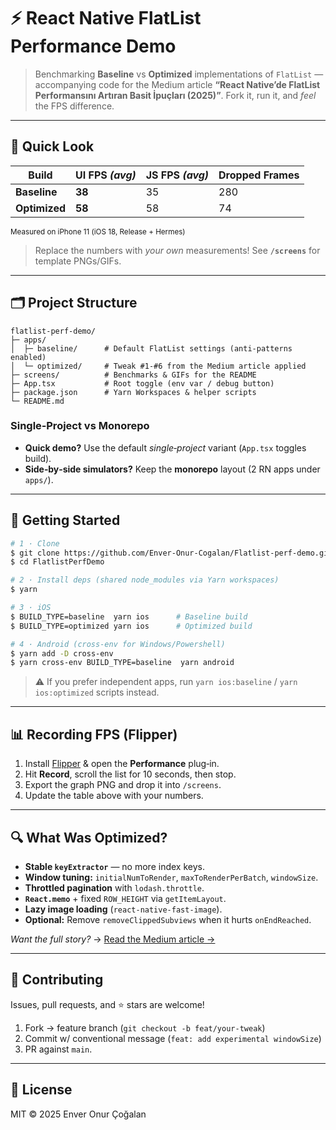 # ⚡️ React Native FlatList Performance Demo

> Benchmarking **Baseline** vs **Optimized** implementations of `FlatList` — accompanying code for the Medium article **“React Native’de FlatList Performansını Artıran Basit İpuçları (2025)”**. Fork it, run it, and _feel_ the FPS difference.

---

## 📸 Quick Look
| Build | UI FPS *(avg)* | JS FPS *(avg)* | Dropped Frames |
|-------|---------------|----------------|----------------|
| **Baseline** | **38** | 35 | 280 |
| **Optimized** | **58** | 58 | 74 |

<sup>Measured on iPhone 11 (iOS 18, Release + Hermes)</sup>

> Replace the numbers with _your own_ measurements! See **`/screens`** for template PNGs/GIFs.

---

## 🗂️ Project Structure
```text
flatlist-perf-demo/
├─ apps/
│  ├─ baseline/      # Default FlatList settings (anti‑patterns enabled)
│  └─ optimized/     # Tweak #1‑#6 from the Medium article applied
├─ screens/          # Benchmarks & GIFs for the README
├─ App.tsx           # Root toggle (env var / debug button)
├─ package.json      # Yarn Workspaces & helper scripts
└─ README.md
```

### Single‑Project vs Monorepo
- **Quick demo?** Use the default _single‑project_ variant (`App.tsx` toggles build).  
- **Side‑by‑side simulators?** Keep the **monorepo** layout (2 RN apps under `apps/`).

---

## 🚀 Getting Started
```bash
# 1 · Clone
$ git clone https://github.com/Enver-Onur-Cogalan/Flatlist-perf-demo.git
$ cd FlatlistPerfDemo

# 2 · Install deps (shared node_modules via Yarn workspaces)
$ yarn

# 3 · iOS
$ BUILD_TYPE=baseline  yarn ios      # Baseline build
$ BUILD_TYPE=optimized yarn ios      # Optimized build

# 4 · Android (cross‑env for Windows/Powershell)
$ yarn add -D cross-env
$ yarn cross-env BUILD_TYPE=baseline  yarn android
```
> ⚠️  If you prefer independent apps, run `yarn ios:baseline` / `yarn ios:optimized` scripts instead.

---

## 📊 Recording FPS (Flipper)
1. Install [Flipper](https://flipper.dev) & open the **Performance** plug‑in.  
2. Hit **Record**, scroll the list for 10 seconds, then stop.  
3. Export the graph PNG and drop it into `/screens`.  
4. Update the table above with your numbers.

---

## 🔍 What Was Optimized?
- **Stable `keyExtractor`** — no more index keys.  
- **Window tuning:** `initialNumToRender`, `maxToRenderPerBatch`, `windowSize`.  
- **Throttled pagination** with `lodash.throttle`.  
- **`React.memo`** + fixed `ROW_HEIGHT` via `getItemLayout`.  
- **Lazy image loading** (`react-native-fast-image`).  
- **Optional:** Remove `removeClippedSubviews` when it hurts `onEndReached`.

_Want the full story?_ → [Read the Medium article →](https://medium.com/@onurcogalan_96763/react-native-flatlist-performansını-zirveye-çıkaracak-8-basit-i̇pucu-bc4992590814)

---

## 🤝 Contributing
Issues, pull requests, and ⭐ stars are welcome!

1. Fork → feature branch (`git checkout -b feat/your-tweak`)  
2. Commit w/ conventional message (`feat: add experimental windowSize`)  
3. PR against `main`.

---

## 🪪 License
MIT © 2025 Enver Onur Çoğalan
